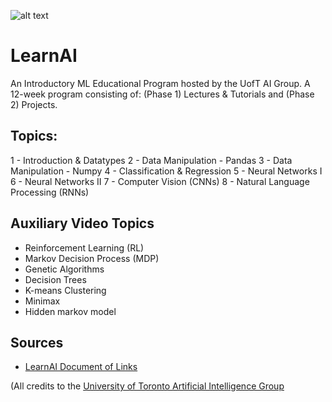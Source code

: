 ![alt text](https://static.wixstatic.com/media/8f6d2f_a3d012b6a8254c5494ee81979ed84e8b~mv2.png/v1/fill/w_202,h_80,al_c,q_85,usm_0.66_1.00_0.01/uoftaishort_i.webpraw=true)
# LearnAI
An Introductory ML Educational Program hosted by the UofT AI Group. A 12-week program consisting of: (Phase 1) Lectures & Tutorials and (Phase 2) Projects.


## Topics:

1 - Introduction & Datatypes
2 - Data Manipulation - Pandas
3 - Data Manipulation - Numpy
4 - Classification & Regression
5 - Neural Networks I
6 - Neural Networks II
7 - Computer Vision (CNNs)
8 - Natural Language Processing (RNNs)

## Auxiliary Video Topics

- Reinforcement Learning (RL)
- Markov Decision Process (MDP)
- Genetic Algorithms
- Decision Trees
- K-means Clustering
- Minimax
- Hidden markov model


## Sources
- [LearnAI Document of Links](https://docs.google.com/document/d/1wZnrbcSvsYO2Xpq7dyJKZlW23HhEj8jy_tsnZMUpl_A/edit)

(All credits to the [University of Toronto Artificial Intelligence Group](https://www.uoft.ai/)
